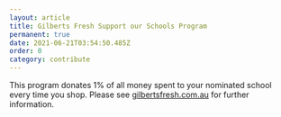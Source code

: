 ```yaml
---
layout: article
title: Gilberts Fresh Support our Schools Program
permanent: true
date: 2021-06-21T03:54:50.485Z
order: 0
category: contribute
---
```


This program donates 1% of all money spent to your nominated school every time you shop. Please see [gilbertsfresh.com.au](https://www.gilbertsfresh.com.au) for further information.
